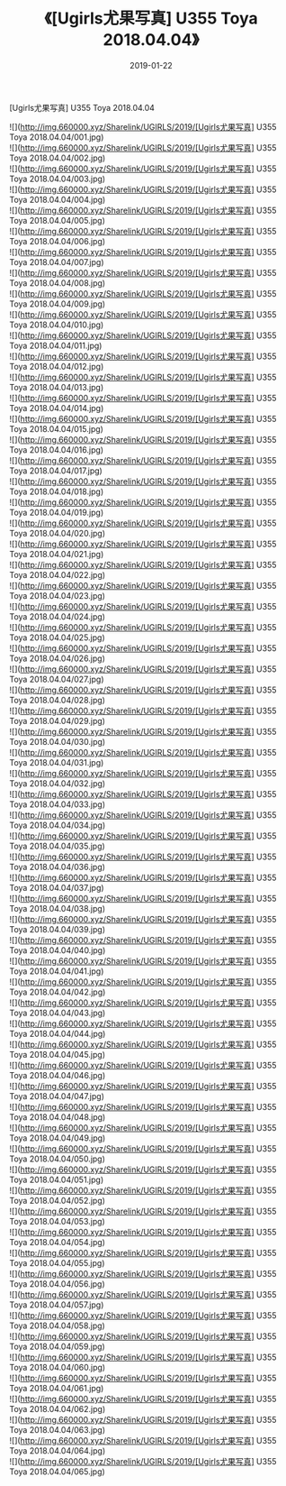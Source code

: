 ﻿---
layout: post
title:  《[Ugirls尤果写真] U355 Toya 2018.04.04》
date:   2019-01-22
img: http://img.660000.xyz/Sharelink/UGIRLS/2019/[Ugirls尤果写真] U355 Toya 2018.04.04/000.jpg
categories: [美女, 清纯, 唯美]
---

[Ugirls尤果写真] U355 Toya 2018.04.04

 ![](http://img.660000.xyz/Sharelink/UGIRLS/2019/[Ugirls尤果写真] U355 Toya 2018.04.04/001.jpg) <br>![](http://img.660000.xyz/Sharelink/UGIRLS/2019/[Ugirls尤果写真] U355 Toya 2018.04.04/002.jpg) <br>![](http://img.660000.xyz/Sharelink/UGIRLS/2019/[Ugirls尤果写真] U355 Toya 2018.04.04/003.jpg) <br>![](http://img.660000.xyz/Sharelink/UGIRLS/2019/[Ugirls尤果写真] U355 Toya 2018.04.04/004.jpg) <br>![](http://img.660000.xyz/Sharelink/UGIRLS/2019/[Ugirls尤果写真] U355 Toya 2018.04.04/005.jpg) <br>![](http://img.660000.xyz/Sharelink/UGIRLS/2019/[Ugirls尤果写真] U355 Toya 2018.04.04/006.jpg) <br>![](http://img.660000.xyz/Sharelink/UGIRLS/2019/[Ugirls尤果写真] U355 Toya 2018.04.04/007.jpg) <br>![](http://img.660000.xyz/Sharelink/UGIRLS/2019/[Ugirls尤果写真] U355 Toya 2018.04.04/008.jpg) <br>![](http://img.660000.xyz/Sharelink/UGIRLS/2019/[Ugirls尤果写真] U355 Toya 2018.04.04/009.jpg) <br>![](http://img.660000.xyz/Sharelink/UGIRLS/2019/[Ugirls尤果写真] U355 Toya 2018.04.04/010.jpg) <br>![](http://img.660000.xyz/Sharelink/UGIRLS/2019/[Ugirls尤果写真] U355 Toya 2018.04.04/011.jpg) <br>![](http://img.660000.xyz/Sharelink/UGIRLS/2019/[Ugirls尤果写真] U355 Toya 2018.04.04/012.jpg) <br>![](http://img.660000.xyz/Sharelink/UGIRLS/2019/[Ugirls尤果写真] U355 Toya 2018.04.04/013.jpg) <br>![](http://img.660000.xyz/Sharelink/UGIRLS/2019/[Ugirls尤果写真] U355 Toya 2018.04.04/014.jpg) <br>![](http://img.660000.xyz/Sharelink/UGIRLS/2019/[Ugirls尤果写真] U355 Toya 2018.04.04/015.jpg) <br>![](http://img.660000.xyz/Sharelink/UGIRLS/2019/[Ugirls尤果写真] U355 Toya 2018.04.04/016.jpg) <br>![](http://img.660000.xyz/Sharelink/UGIRLS/2019/[Ugirls尤果写真] U355 Toya 2018.04.04/017.jpg) <br>![](http://img.660000.xyz/Sharelink/UGIRLS/2019/[Ugirls尤果写真] U355 Toya 2018.04.04/018.jpg) <br>![](http://img.660000.xyz/Sharelink/UGIRLS/2019/[Ugirls尤果写真] U355 Toya 2018.04.04/019.jpg) <br>![](http://img.660000.xyz/Sharelink/UGIRLS/2019/[Ugirls尤果写真] U355 Toya 2018.04.04/020.jpg) <br>![](http://img.660000.xyz/Sharelink/UGIRLS/2019/[Ugirls尤果写真] U355 Toya 2018.04.04/021.jpg) <br>![](http://img.660000.xyz/Sharelink/UGIRLS/2019/[Ugirls尤果写真] U355 Toya 2018.04.04/022.jpg) <br>![](http://img.660000.xyz/Sharelink/UGIRLS/2019/[Ugirls尤果写真] U355 Toya 2018.04.04/023.jpg) <br>![](http://img.660000.xyz/Sharelink/UGIRLS/2019/[Ugirls尤果写真] U355 Toya 2018.04.04/024.jpg) <br>![](http://img.660000.xyz/Sharelink/UGIRLS/2019/[Ugirls尤果写真] U355 Toya 2018.04.04/025.jpg) <br>![](http://img.660000.xyz/Sharelink/UGIRLS/2019/[Ugirls尤果写真] U355 Toya 2018.04.04/026.jpg) <br>![](http://img.660000.xyz/Sharelink/UGIRLS/2019/[Ugirls尤果写真] U355 Toya 2018.04.04/027.jpg) <br>![](http://img.660000.xyz/Sharelink/UGIRLS/2019/[Ugirls尤果写真] U355 Toya 2018.04.04/028.jpg) <br>![](http://img.660000.xyz/Sharelink/UGIRLS/2019/[Ugirls尤果写真] U355 Toya 2018.04.04/029.jpg) <br>![](http://img.660000.xyz/Sharelink/UGIRLS/2019/[Ugirls尤果写真] U355 Toya 2018.04.04/030.jpg) <br>![](http://img.660000.xyz/Sharelink/UGIRLS/2019/[Ugirls尤果写真] U355 Toya 2018.04.04/031.jpg) <br>![](http://img.660000.xyz/Sharelink/UGIRLS/2019/[Ugirls尤果写真] U355 Toya 2018.04.04/032.jpg) <br>![](http://img.660000.xyz/Sharelink/UGIRLS/2019/[Ugirls尤果写真] U355 Toya 2018.04.04/033.jpg) <br>![](http://img.660000.xyz/Sharelink/UGIRLS/2019/[Ugirls尤果写真] U355 Toya 2018.04.04/034.jpg) <br>![](http://img.660000.xyz/Sharelink/UGIRLS/2019/[Ugirls尤果写真] U355 Toya 2018.04.04/035.jpg) <br>![](http://img.660000.xyz/Sharelink/UGIRLS/2019/[Ugirls尤果写真] U355 Toya 2018.04.04/036.jpg) <br>![](http://img.660000.xyz/Sharelink/UGIRLS/2019/[Ugirls尤果写真] U355 Toya 2018.04.04/037.jpg) <br>![](http://img.660000.xyz/Sharelink/UGIRLS/2019/[Ugirls尤果写真] U355 Toya 2018.04.04/038.jpg) <br>![](http://img.660000.xyz/Sharelink/UGIRLS/2019/[Ugirls尤果写真] U355 Toya 2018.04.04/039.jpg) <br>![](http://img.660000.xyz/Sharelink/UGIRLS/2019/[Ugirls尤果写真] U355 Toya 2018.04.04/040.jpg) <br>![](http://img.660000.xyz/Sharelink/UGIRLS/2019/[Ugirls尤果写真] U355 Toya 2018.04.04/041.jpg) <br>![](http://img.660000.xyz/Sharelink/UGIRLS/2019/[Ugirls尤果写真] U355 Toya 2018.04.04/042.jpg) <br>![](http://img.660000.xyz/Sharelink/UGIRLS/2019/[Ugirls尤果写真] U355 Toya 2018.04.04/043.jpg) <br>![](http://img.660000.xyz/Sharelink/UGIRLS/2019/[Ugirls尤果写真] U355 Toya 2018.04.04/044.jpg) <br>![](http://img.660000.xyz/Sharelink/UGIRLS/2019/[Ugirls尤果写真] U355 Toya 2018.04.04/045.jpg) <br>![](http://img.660000.xyz/Sharelink/UGIRLS/2019/[Ugirls尤果写真] U355 Toya 2018.04.04/046.jpg) <br>![](http://img.660000.xyz/Sharelink/UGIRLS/2019/[Ugirls尤果写真] U355 Toya 2018.04.04/047.jpg) <br>![](http://img.660000.xyz/Sharelink/UGIRLS/2019/[Ugirls尤果写真] U355 Toya 2018.04.04/048.jpg) <br>![](http://img.660000.xyz/Sharelink/UGIRLS/2019/[Ugirls尤果写真] U355 Toya 2018.04.04/049.jpg) <br>![](http://img.660000.xyz/Sharelink/UGIRLS/2019/[Ugirls尤果写真] U355 Toya 2018.04.04/050.jpg) <br>![](http://img.660000.xyz/Sharelink/UGIRLS/2019/[Ugirls尤果写真] U355 Toya 2018.04.04/051.jpg) <br>![](http://img.660000.xyz/Sharelink/UGIRLS/2019/[Ugirls尤果写真] U355 Toya 2018.04.04/052.jpg) <br>![](http://img.660000.xyz/Sharelink/UGIRLS/2019/[Ugirls尤果写真] U355 Toya 2018.04.04/053.jpg) <br>![](http://img.660000.xyz/Sharelink/UGIRLS/2019/[Ugirls尤果写真] U355 Toya 2018.04.04/054.jpg) <br>![](http://img.660000.xyz/Sharelink/UGIRLS/2019/[Ugirls尤果写真] U355 Toya 2018.04.04/055.jpg) <br>![](http://img.660000.xyz/Sharelink/UGIRLS/2019/[Ugirls尤果写真] U355 Toya 2018.04.04/056.jpg) <br>![](http://img.660000.xyz/Sharelink/UGIRLS/2019/[Ugirls尤果写真] U355 Toya 2018.04.04/057.jpg) <br>![](http://img.660000.xyz/Sharelink/UGIRLS/2019/[Ugirls尤果写真] U355 Toya 2018.04.04/058.jpg) <br>![](http://img.660000.xyz/Sharelink/UGIRLS/2019/[Ugirls尤果写真] U355 Toya 2018.04.04/059.jpg) <br>![](http://img.660000.xyz/Sharelink/UGIRLS/2019/[Ugirls尤果写真] U355 Toya 2018.04.04/060.jpg) <br>![](http://img.660000.xyz/Sharelink/UGIRLS/2019/[Ugirls尤果写真] U355 Toya 2018.04.04/061.jpg) <br>![](http://img.660000.xyz/Sharelink/UGIRLS/2019/[Ugirls尤果写真] U355 Toya 2018.04.04/062.jpg) <br>![](http://img.660000.xyz/Sharelink/UGIRLS/2019/[Ugirls尤果写真] U355 Toya 2018.04.04/063.jpg) <br>![](http://img.660000.xyz/Sharelink/UGIRLS/2019/[Ugirls尤果写真] U355 Toya 2018.04.04/064.jpg) <br>![](http://img.660000.xyz/Sharelink/UGIRLS/2019/[Ugirls尤果写真] U355 Toya 2018.04.04/065.jpg) <br>